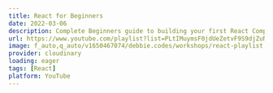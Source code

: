 ```yaml
---
title: React for Beginners
date: 2022-03-06
description: Complete Beginners guide to building your first React Component using the new React Docs and doing the coding challenges.
url: https://www.youtube.com/playlist?list=PLtIMuymsF0jdUeZetvF9S9djZuNGIm3GM
image: f_auto,q_auto/v1650467074/debbie.codes/workshops/react-playlist.png
provider: cloudinary
loading: eager
tags: [React]
platform: YouTube
---
```


